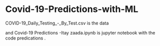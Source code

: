 # Covid-19-Predictions-with-ML

COVID-19_Daily_Testing_-_By_Test.csv is the data 

and Covid-19 Predictions -Itay zaada.ipynb is jupyter notebook with the code predications .

